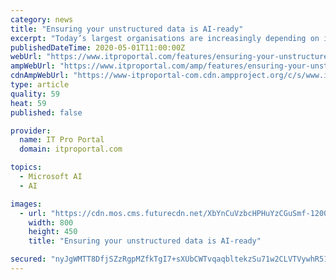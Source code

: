 ```yaml
---
category: news
title: "Ensuring your unstructured data is AI-ready"
excerpt: "Today’s largest organisations are increasingly depending on insights from advanced analytics and artificial intelligence (AI) to make all manner of business decisions, large and small, but there’s still a lot of valuable data that has largely remained untapped: unstructured data."
publishedDateTime: 2020-05-01T11:00:00Z
webUrl: "https://www.itproportal.com/features/ensuring-your-unstructured-data-is-ai-ready/"
ampWebUrl: "https://www.itproportal.com/amp/features/ensuring-your-unstructured-data-is-ai-ready/"
cdnAmpWebUrl: "https://www-itproportal-com.cdn.ampproject.org/c/s/www.itproportal.com/amp/features/ensuring-your-unstructured-data-is-ai-ready/"
type: article
quality: 59
heat: 59
published: false

provider:
  name: IT Pro Portal
  domain: itproportal.com

topics:
  - Microsoft AI
  - AI

images:
  - url: "https://cdn.mos.cms.futurecdn.net/XbYnCuVzbcHPHuYzCGuSmf-1200-80.jpg"
    width: 800
    height: 450
    title: "Ensuring your unstructured data is AI-ready"

secured: "nyJgWMTT8DfjSZzRgpMZfkTgI7+sXUbCWTvqaqbltekzSu71w2CLVTVywhR51as2kZnjqbjWFqsOHW5LaDpwk5G6KE8KwdjGM8c+x/r8ePa7e55Rn4UNICjGgWZK5KXpRP66UxqLehlEwQok3SeXLMYa6duiTxXgkoCxbG5AYTNGlnhH8zRTAeC/hoGCF9auUA30f+jY5KR3eDDerE3HkEguH4fuVbPhxDQrWaJSaLyTxGOVxrN77+DMh0odfE1Q77eAwPchJiXvGfs+suFoiHTX+iJHzWQTAX3YZQTQeGdeMjVAlXuxmr6ITrL0W3IR;DYLqkfk/VYKrDUbccqfmbA=="
---
```


